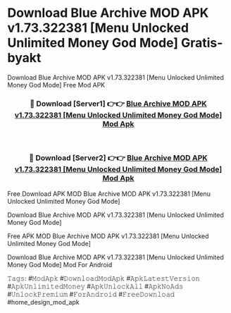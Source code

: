 # Download Blue Archive MOD APK v1.73.322381 [Menu Unlocked Unlimited Money God Mode] Gratis- byakt
Download Blue Archive MOD APK v1.73.322381 [Menu Unlocked Unlimited Money God Mode] Free Mod APK

<div align="center">
<h3>🔴 Download [Server1] 👉👉 <a href="https://apk-comot.site?title=Blue_Archive_MOD_APK_v1.73.322381_[Menu_Unlocked_Unlimited_Money_God_Mode]">Blue Archive MOD APK v1.73.322381 [Menu Unlocked Unlimited Money God Mode] Mod Apk</a></h3><br>

<h3>🔴 Download [Server2] 👉👉 <a href="https://apk-comot.site?title=Blue_Archive_MOD_APK_v1.73.322381_[Menu_Unlocked_Unlimited_Money_God_Mode]">Blue Archive MOD APK v1.73.322381 [Menu Unlocked Unlimited Money God Mode] Mod Apk</a></h3>
</div>


Free Download APK MOD Blue Archive MOD APK v1.73.322381 [Menu Unlocked Unlimited Money God Mode]

Download Blue Archive MOD APK v1.73.322381 [Menu Unlocked Unlimited Money God Mode] 

Free APK MOD Blue Archive MOD APK v1.73.322381 [Menu Unlocked Unlimited Money God Mode] 

Download Blue Archive MOD APK v1.73.322381 [Menu Unlocked Unlimited Money God Mode] Mod For Android

𝚃𝚊𝚐𝚜: #𝙼𝚘𝚍𝙰𝚙𝚔 #𝙳𝚘𝚠𝚗𝚕𝚘𝚊𝚍𝙼𝚘𝚍𝙰𝚙𝚔 #𝙰𝚙𝚔𝙻𝚊𝚝𝚎𝚜𝚝𝚅𝚎𝚛𝚜𝚒𝚘𝚗 #𝙰𝚙𝚔𝚄𝚗𝚕𝚒𝚖𝚒𝚝𝚎𝚍𝙼𝚘𝚗𝚎𝚢 #𝙰𝚙𝚔𝚄𝚗𝚕𝚘𝚌𝚔𝙰𝚕𝚕 #𝙰𝚙𝚔𝙽𝚘𝙰𝚍𝚜 #𝚄𝚗𝚕𝚘𝚌𝚔𝙿𝚛𝚎𝚖𝚒𝚞𝚖 #𝙵𝚘𝚛𝙰𝚗𝚍𝚛𝚘𝚒𝚍 #𝙵𝚛𝚎𝚎𝙳𝚘𝚠𝚗𝚕𝚘𝚊𝚍 #home_design_mod_apk